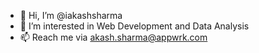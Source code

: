- 👋 Hi, I’m @iakashsharma
- 👀 I’m interested in Web Development and Data Analysis
- 📫 Reach me via akash.sharma@appwrk.com

<!---
iakashsharma/iakashsharma is a ✨ special ✨ repository because its `README.md` (this file) appears on your GitHub profile.
You can click the Preview link to take a look at your changes.
--->
